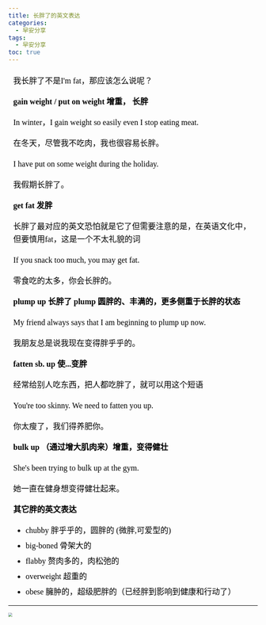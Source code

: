 ```yaml
---
title: 长胖了的英文表达
categories:
  - 早安分享
tags:
  - 早安分享
toc: true 
---
```


<!-- 
我长胖了不是I'm fat，那应该怎么说呢？

**gain weight / put on weight 增重， 长胖**

In winter，I gain weight so easily even I stop eating meat. 

在冬天，尽管我不吃肉，我也很容易长胖。

I have put on some weight during the holiday. 

我假期长胖了。

**get fat 发胖**


长胖了最对应的英文恐怕就是它了但需要注意的是，在英语文化中，但要慎用fat，这是一个不太礼貌的词
 
If you snack too much, you may get fat. 

零食吃的太多，你会长胖的。

**plump up 长胖了 plump 圆胖的、丰满的，更多侧重于长胖的状态**

My friend always says that I am beginning to plump up now. 

我朋友总是说我现在变得胖乎乎的。

**fatten sb. up 使...变胖**

经常给别人吃东西，把人都吃胖了，就可以用这个短语

You're too skinny. We need to fatten you up. 

你太瘦了，我们得养肥你。

**bulk up （通过增大肌肉来）增重，变得健壮**

She's been trying to bulk up at the gym. 

她一直在健身想变得健壮起来。

**其它胖的英文表达**

- chubby 胖乎乎的，圆胖的 (微胖,可爱型的)
- big-boned 骨架大的
- flabby 赘肉多的，肉松弛的
- overweight 超重的
- obese 臃肿的，超级肥胖的（已经胖到影响到健康和行动了） -->

<section id="nice" data-tool="mdnice编辑器" data-website="https://www.mdnice.com" style="font-size: 16px; color: black; padding: 0 10px; line-height: 1.6; word-spacing: 0px; letter-spacing: 0px; word-break: break-word; word-wrap: break-word; text-align: left; font-family: Optima-Regular, Optima, PingFangSC-light, PingFangTC-light, 'PingFang SC', Cambria, Cochin, Georgia, Times, 'Times New Roman', serif;"><p data-tool="mdnice编辑器" style="font-size: 16px; padding-top: 8px; padding-bottom: 8px; margin: 0; line-height: 26px; color: black;">我长胖了不是I'm fat，那应该怎么说呢？</p>
<p data-tool="mdnice编辑器" style="font-size: 16px; padding-top: 8px; padding-bottom: 8px; margin: 0; line-height: 26px; color: black;"><strong style="font-weight: bold; color: black;">gain weight / put on weight 增重， 长胖</strong></p>
<p data-tool="mdnice编辑器" style="font-size: 16px; padding-top: 8px; padding-bottom: 8px; margin: 0; line-height: 26px; color: black;">In winter，I gain weight so easily even I stop eating meat.</p>
<p data-tool="mdnice编辑器" style="font-size: 16px; padding-top: 8px; padding-bottom: 8px; margin: 0; line-height: 26px; color: black;">在冬天，尽管我不吃肉，我也很容易长胖。</p>
<p data-tool="mdnice编辑器" style="font-size: 16px; padding-top: 8px; padding-bottom: 8px; margin: 0; line-height: 26px; color: black;">I have put on some weight during the holiday.</p>
<p data-tool="mdnice编辑器" style="font-size: 16px; padding-top: 8px; padding-bottom: 8px; margin: 0; line-height: 26px; color: black;">我假期长胖了。</p>
<p data-tool="mdnice编辑器" style="font-size: 16px; padding-top: 8px; padding-bottom: 8px; margin: 0; line-height: 26px; color: black;"><strong style="font-weight: bold; color: black;">get fat 发胖</strong></p>
<p data-tool="mdnice编辑器" style="font-size: 16px; padding-top: 8px; padding-bottom: 8px; margin: 0; line-height: 26px; color: black;">长胖了最对应的英文恐怕就是它了但需要注意的是，在英语文化中，但要慎用fat，这是一个不太礼貌的词</p>
<p data-tool="mdnice编辑器" style="font-size: 16px; padding-top: 8px; padding-bottom: 8px; margin: 0; line-height: 26px; color: black;">If you snack too much, you may get fat.</p>
<p data-tool="mdnice编辑器" style="font-size: 16px; padding-top: 8px; padding-bottom: 8px; margin: 0; line-height: 26px; color: black;">零食吃的太多，你会长胖的。</p>
<p data-tool="mdnice编辑器" style="font-size: 16px; padding-top: 8px; padding-bottom: 8px; margin: 0; line-height: 26px; color: black;"><strong style="font-weight: bold; color: black;">plump up 长胖了 plump 圆胖的、丰满的，更多侧重于长胖的状态</strong></p>
<p data-tool="mdnice编辑器" style="font-size: 16px; padding-top: 8px; padding-bottom: 8px; margin: 0; line-height: 26px; color: black;">My friend always says that I am beginning to plump up now.</p>
<p data-tool="mdnice编辑器" style="font-size: 16px; padding-top: 8px; padding-bottom: 8px; margin: 0; line-height: 26px; color: black;">我朋友总是说我现在变得胖乎乎的。</p>
<p data-tool="mdnice编辑器" style="font-size: 16px; padding-top: 8px; padding-bottom: 8px; margin: 0; line-height: 26px; color: black;"><strong style="font-weight: bold; color: black;">fatten sb. up 使...变胖</strong></p>
<p data-tool="mdnice编辑器" style="font-size: 16px; padding-top: 8px; padding-bottom: 8px; margin: 0; line-height: 26px; color: black;">经常给别人吃东西，把人都吃胖了，就可以用这个短语</p>
<p data-tool="mdnice编辑器" style="font-size: 16px; padding-top: 8px; padding-bottom: 8px; margin: 0; line-height: 26px; color: black;">You're too skinny. We need to fatten you up.</p>
<p data-tool="mdnice编辑器" style="font-size: 16px; padding-top: 8px; padding-bottom: 8px; margin: 0; line-height: 26px; color: black;">你太瘦了，我们得养肥你。</p>
<p data-tool="mdnice编辑器" style="font-size: 16px; padding-top: 8px; padding-bottom: 8px; margin: 0; line-height: 26px; color: black;"><strong style="font-weight: bold; color: black;">bulk up （通过增大肌肉来）增重，变得健壮</strong></p>
<p data-tool="mdnice编辑器" style="font-size: 16px; padding-top: 8px; padding-bottom: 8px; margin: 0; line-height: 26px; color: black;">She's been trying to bulk up at the gym.</p>
<p data-tool="mdnice编辑器" style="font-size: 16px; padding-top: 8px; padding-bottom: 8px; margin: 0; line-height: 26px; color: black;">她一直在健身想变得健壮起来。</p>
<p data-tool="mdnice编辑器" style="font-size: 16px; padding-top: 8px; padding-bottom: 8px; margin: 0; line-height: 26px; color: black;"><strong style="font-weight: bold; color: black;">其它胖的英文表达</strong></p>
<ul data-tool="mdnice编辑器" style="margin-top: 8px; margin-bottom: 8px; padding-left: 25px; color: black; list-style-type: disc;">
<li><section style="margin-top: 5px; margin-bottom: 5px; line-height: 26px; text-align: left; color: rgb(1,1,1); font-weight: 500;">chubby 胖乎乎的，圆胖的 (微胖,可爱型的)</section></li><li><section style="margin-top: 5px; margin-bottom: 5px; line-height: 26px; text-align: left; color: rgb(1,1,1); font-weight: 500;">big-boned 骨架大的</section></li><li><section style="margin-top: 5px; margin-bottom: 5px; line-height: 26px; text-align: left; color: rgb(1,1,1); font-weight: 500;">flabby 赘肉多的，肉松弛的</section></li><li><section style="margin-top: 5px; margin-bottom: 5px; line-height: 26px; text-align: left; color: rgb(1,1,1); font-weight: 500;">overweight 超重的</section></li><li><section style="margin-top: 5px; margin-bottom: 5px; line-height: 26px; text-align: left; color: rgb(1,1,1); font-weight: 500;">obese 臃肿的，超级肥胖的（已经胖到影响到健康和行动了）</section></li></ul>
</section>


---


<img src="/img/fat.jpg" style="zoom:50%;" />